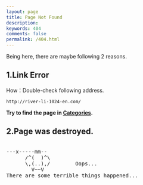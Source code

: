 ```yaml
---
layout: page
title: Page Not Found
description: 
keywords: 404
comments: false
permalink: /404.html
---
```


Being here, there are maybe following 2 reasons.

## 1.Link Error

How：Double-check following address.


```
http://river-li-1024-en.com/
```


**Try to find the page in [Categories](/categories/).**

## 2.Page was destroyed.

<!----------------------------------------------------------------
         mm
      /^(  )^\                     Ascii arts included in this page:
      \,(..),/                     - R2D2, provided by: http://www.chris.com/
        V~~V                       - Texts, generated from: http://www.network-science.de/ascii/  
                                   http:// cnfeat.github.io
            
------------------------------------------------------------------>

  <style>
    pre {
          background: none;
          border: none;
    }
  </style>

  <pre>         
---x-----mm--
      /^(  )^\
      \,(..),/        Oops...
        V~~V                     
There are some terrible things happened...
    </pre>
